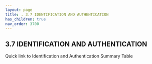 ```yaml
---
layout: page
title: . 3.7 IDENTIFICATION AND AUTHENTICATION 
has_children: true
nav_order: 3700 
---
```


## 3.7 IDENTIFICATION AND AUTHENTICATION

Quick link to Identification and Authentication Summary Table
